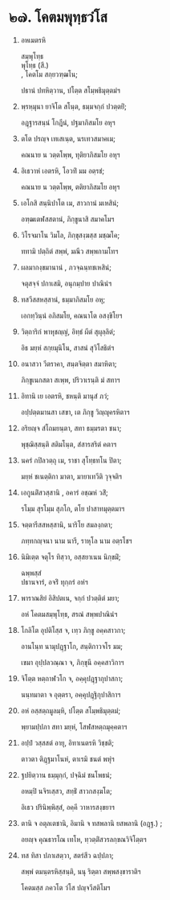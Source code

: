 <h1>๒๗. โคตมพุทฺธวํโส</h1>
<ol>
<li>
อหเมตรหิ  
  
สมฺพุโทฺธ  
พุโทฺธ (สี.)  
, โคตโม สกฺยวฑฺฒโน;  
  
ปธานํ ปทหิตฺวาน, ปโตฺต สโมฺพธิมุตฺตมํฯ  
</li>
  
<li>
พฺรหฺมุนา  
ยาจิโต สโนฺต, ธมฺมจกฺกํ ปวตฺตยิํ;  
  
อฎฺฐารสนฺนํ โกฎีนํ, ปฐมาภิสมโย อหุฯ  
</li>
  
<li>
ตโต ปรญฺจ เทเสเนฺต, นรเทวสมาคเม;  
  
คณนาย น วตฺตโพฺพ, ทุติยาภิสมโย อหุฯ  
</li>
  
<li>
อิเธวาหํ เอตรหิ, โอวทิํ มม อตฺรชํ;  
  
คณนาย น วตฺตโพฺพ, ตติยาภิสมโย อหุฯ  
</li>
  
<li>
เอโกสิ สนฺนิปาโต เม, สาวกานํ มเหสินํ;  
  
อฑฺฒเตฬสสตานํ, ภิกฺขูนาสิ สมาคโมฯ  
</li>
  
<li>
วิโรจมาโน วิมโล, ภิกฺขุสงฺฆสฺส มชฺฌโค;  
  
ททามิ ปตฺถิตํ สพฺพํ, มณีว สพฺพกามโทฯ  
</li>
  
<li>
ผลมากงฺขมานานํ  
, ภวจฺฉนฺทชเหสินํ;  
  
จตุสจฺจํ ปกาเสมิ, อนุกมฺปาย ปาณินํฯ  
</li>
  
<li>
ทสวีสสหสฺสานํ, ธมฺมาภิสมโย อหุ;  
  
เอกทฺวินฺนํ อภิสมโย, คณนาโต อสงฺขิโยฯ  
</li>
  
<li>
วิตฺถาริกํ พาหุชญฺญํ, อิทฺธํ ผีตํ สุผุลฺลิตํ;  
  
อิธ มยฺหํ สกฺยมุนิโน, สาสนํ สุวิโสธิตํฯ  
</li>
  
<li>
อนาสวา วีตราคา, สนฺตจิตฺตา สมาหิตา;  
  
ภิกฺขูเนกสตา สเพฺพ, ปริวาเรนฺติ มํ สทาฯ  
</li>
  
<li>
อิทานิ เย เอตรหิ, ชหนฺติ มานุสํ ภวํ;  
  
อปฺปตฺตมานสา เสขา, เต ภิกฺขู วิญฺญุครหิตาฯ  
</li>
  
<li>
อริยญฺจ สํโถมยนฺตา, สทา ธมฺมรตา ชนา;  
  
พุชฺฌิสฺสนฺติ สติมโนฺต, สํสารสริตํ คตาฯ  
</li>
  
<li>
นครํ กปิลวตฺถุ เม, ราชา สุโทฺธทโน ปิตา;  
  
มยฺหํ ชเนตฺติกา มาตา, มายาเทวีติ วุจฺจติฯ  
</li>
  
<li>
เอกูนติํสวสฺสานิ  
, อคารํ อชฺฌหํ วสิํ;  
  
รโมฺม สุรโมฺม สุภโก, ตโย ปาสาทมุตฺตมาฯ  
</li>
  
<li>
จตฺตารีสสหสฺสานิ, นาริโย สมลงฺกตา;  
  
ภทฺทกญฺจนา นาม นารี, ราหุโล นาม อตฺรโชฯ  
</li>
  
<li>
นิมิเตฺต  
จตุโร ทิสฺวา, อสฺสยาเนน นิกฺขมิํ;  
  
ฉพฺพสฺสํ  
ปธานจารํ, อจริํ ทุกฺกรํ อหํฯ  
</li>
  
<li>
พาราณสิยํ  
อิสิปตเน, จกฺกํ ปวตฺติตํ มยา;  
  
อหํ โคตมสมฺพุโทฺธ, สรณํ สพฺพปาณินํฯ  
</li>
  
<li>
โกลิโต อุปติโสฺส จ, เทฺว ภิกฺขู อคฺคสาวกา;  
  
อานโนฺท นามุปฎฺฐาโก, สนฺติกาวจโร มม;  
</li>
  
เขมา อุปฺปลวณฺณา จ, ภิกฺขุนี อคฺคสาวิกาฯ  
</li>
  
<li>
จิโตฺต หตฺถาฬวโก จ, อคฺคุปฎฺฐากุปาสกา;  
  
นนฺทมาตา จ อุตฺตรา, อคฺคุปฎฺฐิกุปาสิกาฯ  
</li>
  
<li>
อหํ อสฺสตฺถมูลมฺหิ, ปโตฺต สโมฺพธิมุตฺตมํ;  
  
พฺยามปฺปภา สทา มยฺหํ, โสฬสหตฺถมุคฺคตาฯ  
</li>
  
<li>
อปฺปํ วสฺสสตํ อายุ, อิทาเนตรหิ วิชฺชติ;  
  
ตาวตา ติฎฺฐมาโนหํ, ตาเรมิ ชนตํ พหุํฯ  
</li>
  
<li>
ฐปยิตฺวาน ธมฺมุกฺกํ, ปจฺฉิมํ ชนโพธนํ;  
  
อหมฺปิ นจิรเสฺสว, สทฺธิํ สาวกสงฺฆโต;  
  
อิเธว ปรินิพฺพิสฺสํ, อคฺคี วาหารสงฺขยาฯ  
</li>
  
<li>
ตานิ จ อตุลเตชานิ, อิมานิ จ ทสพลานิ  
ยสพลานิ (อฎฺฐ.)  
;  
  
อยญฺจ คุณธารโณ เทโห, ทฺวตฺติํสวรลกฺขณวิจิโตฺตฯ  
</li>
  
<li>
ทส ทิสา ปภาเสตฺวา, สตรํสีว ฉปฺปภา;  
  
สพฺพํ ตมนฺตรหิสฺสนฺติ, นนุ ริตฺตา สพฺพสงฺขาราติฯ  
</li>
  
โคตมสฺส ภควโต วํโส ปญฺจวีสติโมฯ  
</li>
  
  
  
  
  